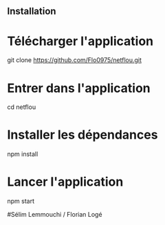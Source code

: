 

## Installation

# Télécharger l'application
git clone https://github.com/Flo0975/netflou.git

# Entrer dans l'application
cd netflou

# Installer les dépendances
npm install

# Lancer l'application
npm start




#Sélim Lemmouchi / Florian Logé